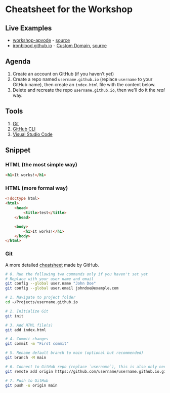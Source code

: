 # Cheatsheet for the Workshop

## Live Examples

* [workshop-apvode](https://codebar-shanghai.github.io/workshop-apvode/) - [source](https://github.com/codebar-shanghai/workshop-apvode)
* [ironblood.github.io](https://ironblood.github.io/) - [Custom Domain](https://test.yangthecoder.com/), [source](https://github.com/IronBlood/ironblood.github.io)

## Agenda

1. Create an account on GitHub (if you haven't yet)
2. Create a repo named `username.github.io` (replace `username` to your GitHub name), then create an `index.html` file with the content below.
3. Delete and recreate the repo `username.github.io`, then we'll do it the *real* way.

## Tools

1. [Git](https://git-scm.com/)
2. [GitHub CLI](https://cli.github.com)
3. [Visual Studio Code](https://code.visualstudio.com/)

## Snippet

### HTML (the most simple way)

```html
<h1>It works!</h1>
```

### HTML (more formal way)

```html
<!doctype html>
<html>
    <head>
        <title>test</title>
    </head>

    <body>
        <h1>It works!</h1>
    </body>
</html>
```

### Git

A more detailed [cheatsheet](https://education.github.com/git-cheat-sheet-education.pdf) made by GitHub.

```bash
# 0. Run the following two commands only if you haven't set yet
# Replace with your user name and email
git config --global user.name "John Doe"
git config --global user.email johndoe@example.com

# 1. Navigate to project folder
cd ~/Projects/username.github.io

# 2. Initialize Git
git init

# 3. Add HTML file(s)
git add index.html

# 4. Commit changes
git commit -m "First commit"

# 5. Rename default branch to main (optional but recommended)
git branch -M main

# 6. Connect to GitHub repo (replace `username`), this is also only needed for the first time
git remote add origin https://github.com/username/username.github.io.git

# 7. Push to GitHub
git push -u origin main
```
